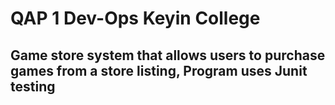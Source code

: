 # QAP 1 Dev-Ops Keyin College
## Game store system that allows users to purchase games from a store listing, Program uses Junit testing
